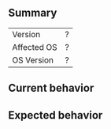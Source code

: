 <!--
Hi there and thank you for reporting a bug! 🐛🐛🐛

If you want to submit a feature request, use this link instead:
  https://github.com/rebeccahughes/react-native-device-info/issues/new?template=feature_request.md
-->

## Summary

|             |     |
| ----------- | --- |
| Version     | ?   |
| Affected OS | ?   |
| OS Version  | ?   |

## Current behavior

<!-- Describe the issue you are facing, including any available error
message, logs, stack trace .. -->

## Expected behavior

<!-- What should have happened instead of this bug -->
